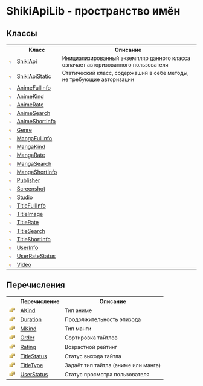 # ShikiApiLib - пространство имён

## Классы

<table>
	<tr>
		<th/>
		<th>Класс</th>
		<th>Описание</th>
	</tr>
	<tr>
		<td><img src="media/pubclass.gif" /></td>
		<td>
			<a target="_blank" href="T_ShikiApiLib_ShikiApi.md">ShikiApi</a>
		</td>
		<td>Инициализированный экземпляр данного класса означает авторизованного пользователя</td>
	</tr>
	<tr>
		<td><img src="media/pubclass.gif" /></td>
		<td>
			<a target="_blank" href="T_ShikiApiLib_ShikiApiStatic.md">ShikiApiStatic</a>
		</td>
		<td>Статический класс, содержаший в себе методы, не требующие авторизации</td>
	</tr>
	<tr>
		<td>
			<img src="media/pubclass.gif" />
		</td>
		<td>
			<a href="T_ShikiApiLib_AnimeFullInfo.md">AnimeFullInfo</a>
		</td>
		<td />
	</tr>
	<tr>
		<td>
			<img src="media/pubclass.gif" />
		</td>
		<td>
			<a href="T_ShikiApiLib_AnimeKind">AnimeKind</a>
		</td>
		<td />
	</tr>
	<tr>
		<td>
			<img src="media/pubclass.gif" />
		</td>
		<td>
			<a href="T_ShikiApiLib_AnimeRate.md">AnimeRate</a>
		</td>
		<td />
	</tr>
	<tr>
		<td>
			<img src="media/pubclass.gif" />
		</td>
		<td>
			<a href="T_ShikiApiLib_AnimeSearch.md">AnimeSearch</a>
		</td>
		<td />
	</tr>
	<tr>
		<td>
			<img src="media/pubclass.gif" />
		</td>
		<td>
			<a href="T_ShikiApiLib_AnimeShortInfo.md">AnimeShortInfo</a>
		</td>
		<td />
	</tr>
	<tr>
		<td>
			<img src="media/pubclass.gif" />
		</td>
		<td>
			<a href="T_ShikiApiLib_Genre.md">Genre</a>
		</td>
		<td />
	</tr>
	<tr>
		<td>
			<img src="media/pubclass.gif" />
		</td>
		<td>
			<a href="T_ShikiApiLib_MangaFullInfo.md">MangaFullInfo</a>
		</td>
		<td />
	</tr>
	<tr>
		<td>
			<img src="media/pubclass.gif" />
		</td>
		<td>
			<a href="T_ShikiApiLib_MangaKind">MangaKind</a>
		</td>
		<td />
	</tr>
	<tr>
		<td>
			<img src="media/pubclass.gif" />
		</td>
		<td>
			<a href="T_ShikiApiLib_MangaRate.md">MangaRate</a>
		</td>
		<td />
	</tr>
	<tr>
		<td>
			<img src="media/pubclass.gif" />
		</td>
		<td>
			<a href="T_ShikiApiLib_MangaSearch.md">MangaSearch</a>
		</td>
		<td />
	</tr>
	<tr>
		<td>
			<img src="media/pubclass.gif" />
		</td>
		<td>
			<a href="T_ShikiApiLib_MangaShortInfo.md">MangaShortInfo</a>
		</td>
		<td />
	</tr>
	<tr>
		<td>
			<img src="media/pubclass.gif" />
		</td>
		<td>
			<a href="T_ShikiApiLib_Publisher.md">Publisher</a>
		</td>
		<td />
	</tr>
	<tr>
		<td>
			<img src="media/pubclass.gif" />
		</td>
		<td>
			<a href="T_ShikiApiLib_Screenshot.md">Screenshot</a>
		</td>
		<td />
	</tr>
	<tr>
		<td>
			<img src="media/pubclass.gif" />
		</td>
		<td>
			<a href="T_ShikiApiLib_Studio">Studio</a>
		</td>
		<td />
	</tr>
	<tr>
		<td>
			<img src="media/pubclass.gif" />
		</td>
		<td>
			<a href="T_ShikiApiLib_TitleFullInfo.md">TitleFullInfo</a>
		</td>
		<td />
	</tr>
	<tr>
		<td>
			<img src="media/pubclass.gif" />
		</td>
		<td>
			<a href="T_ShikiApiLib_TitleImage.md">TitleImage</a>
		</td>
		<td />
	</tr>
	<tr>
		<td>
			<img src="media/pubclass.gif" />
		</td>
		<td>
			<a href="T_ShikiApiLib_TitleRate.md">TitleRate</a>
		</td>
		<td />
	</tr>
	<tr>
		<td>
			<img src="media/pubclass.gif" />
		</td>
		<td>
			<a href="T_ShikiApiLib_TitleSearch.md">TitleSearch</a>
		</td>
		<td />
	</tr>
	<tr>
		<td>
			<img src="media/pubclass.gif" />
		</td>
		<td>
			<a href="T_ShikiApiLib_TitleShortInfo.md">TitleShortInfo</a>
		</td>
		<td />
	</tr>
	<tr>
		<td>
			<img src="media/pubclass.gif" />
		</td>
		<td>
			<a href="T_ShikiApiLib_UserInfo.md">UserInfo</a>
		</td>
		<td />
	</tr>
	<tr>
		<td>
			<img src="media/pubclass.gif" />
		</td>
		<td>
			<a href="T_ShikiApiLib_UserRateStatus.md">UserRateStatus</a>
		</td>
		<td />
	</tr>
	<tr>
		<td>
			<img src="media/pubclass.gif" />
		</td>
		<td>
			<a href="T_ShikiApiLib_Video">Video</a>
		</td>
		<td />
	</tr>
</table>

## Перечисления

<table>
	<tr>
		<th/>
		<th>Перечисление</th>
		<th>Описание</th>
	</tr>
	<tr>
		<td><img src="media/pubenumeration.gif" /></td>
		<td>
			<a target="_blank" href="T_ShikiApiLib_AKind.md">AKind</a>
		</td>
		<td>Тип аниме</td>
	</tr>
	<tr>
		<td><img src="media/pubenumeration.gif" /></td>
		<td>
			<a target="_blank" href="T_ShikiApiLib_Duration.md">Duration</a>
		</td>
		<td>Продолжительность эпизода</td>
	</tr>
	<tr>
		<td><img src="media/pubenumeration.gif" /></td>
		<td>
			<a target="_blank" href="T_ShikiApiLib_MKind.md">MKind</a>
		</td>
		<td>Тип манги</td>
	</tr>
	<tr>
		<td><img src="media/pubenumeration.gif" /></td>
		<td>
			<a target="_blank" href="T_ShikiApiLib_Order.md">Order</a>
		</td>
		<td>Сортировка тайтлов</td>
	</tr>
	<tr>
		<td><img src="media/pubenumeration.gif" /></td>
		<td>
			<a target="_blank" href="T_ShikiApiLib_Rating.md">Rating</a>
		</td>
		<td>Возрастной рейтинг</td>
	</tr>
	<tr>
		<td><img src="media/pubenumeration.gif" /></td>
		<td>
			<a target="_blank" href="T_ShikiApiLib_TitleStatus.md">TitleStatus</a>
		</td>
		<td>Статус выхода тайтла</td>
	</tr>
	<tr>
		<td><img src="media/pubenumeration.gif" /></td>
		<td>
			<a target="_blank" href="T_ShikiApiLib_TitleType.md">TitleType</a>
		</td>
		<td>Задаёт тип тайтла (аниме или манга)</td>
	</tr>
	<tr>
		<td><img src="media/pubenumeration.gif" /></td>
		<td>
			<a target="_blank" href="T_ShikiApiLib_UserStatus.md">UserStatus</a>
		</td>
		<td>Статус просмотра пользователя</td>
	</tr>
</table>